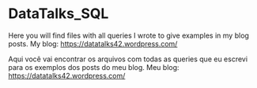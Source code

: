 # DataTalks_SQL

Here you will find files with all queries I wrote to give examples in my blog posts.
My blog: https://datatalks42.wordpress.com/

Aqui você vai encontrar os arquivos com todas as queries que eu escrevi para os exemplos dos posts do meu blog.
Meu blog: https://datatalks42.wordpress.com/
